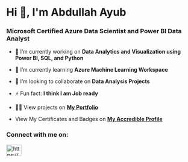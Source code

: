 <h1>Hi 👋, I'm Abdullah Ayub</h1>
<h3>Microsoft Certified Azure Data Scientist and Power BI Data Analyst</h3>

- 🔭 I’m currently working on **Data Analytics and Visualization using Power BI, SQL, and Python**

- 🌱 I’m currently learning **Azure Machine Learning Workspace**

- 👯 I’m looking to collaborate on **Data Analysis Projects**

- ⚡ Fun fact: **I think I am Job ready**

- 👨‍💻 View projects on <a href="https://abdullahprofile.uk/" target="blank">**My Portfolio**</a>
- View My Certificates and Badges on <a href="https://www.credential.net/profile/abdullahayub748207/wallet#gs.7nr6dk" target="blank">**My Accredible Profile**</a> 


<h3 align="left">Connect with me on:</h3>
<p align="left">
<a href="https://www.linkedin.com/in/abdullah-ayub/" target="blank"><img align="center" src="https://raw.githubusercontent.com/rahuldkjain/github-profile-readme-generator/master/src/images/icons/Social/linked-in-alt.svg" alt="https://www.linkedin.com/in/abdullah-ayub/" height="30" width="40" /></a>
</p>
